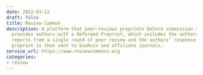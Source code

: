 ```yaml
---
date: 2022-03-12
draft: false
title: Review Common
description: A platform that peer-reviews preprints before submission to a journal,
  provides authors with a Refereed Preprint, which includes the authors’ manuscript,
  reports from a single round of peer review and the authors’ response. The refereed
  preprint is then sent to bioRxiv and affiliate journals.
service_url: https://www.reviewcommons.org
categories:
- review
---
```



